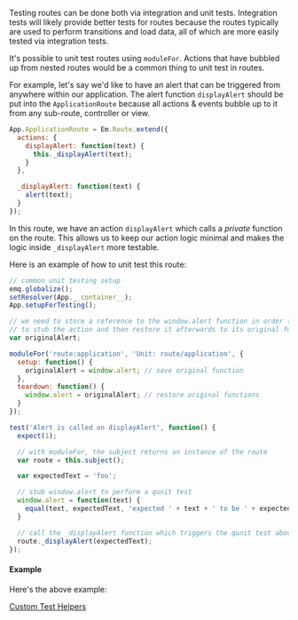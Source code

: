 Testing routes can be done both via integration and unit tests. Integration tests will likely provide better tests for routes because the routes typically are used to perform transitions and load data, all of which are more easily tested via integration tests.

It's possible to unit test routes using `moduleFor`. Actions that have bubbled up from nested routes would be a common thing to unit test in routes.

For example, let's say we'd like to have an alert that can be triggered from anywhere within our application. The alert function `displayAlert` should be put into the `ApplicationRoute` because all actions & events bubble up to it from any sub-route, controller or view.

```javascript
App.ApplicationRoute = Em.Route.extend({
  actions: {
    displayAlert: function(text) {
      this._displayAlert(text);
    }
  },

  _displayAlert: function(text) {
    alert(text);
  }
});
```

In this route, we have an action `displayAlert` which calls a _private_ function on the route. This allows us to keep our action logic minimal and makes the logic inside `_displayAlert` more testable.

Here is an example of how to unit test this route:

```javascript
// common unit testing setup
emq.globalize();
setResolver(App.__container__);
App.setupForTesting();

// we need to store a reference to the window.alert function in order to be able 
// to stub the action and then restore it afterwards to its original function
var originalAlert; 

moduleFor('route:application', 'Unit: route/application', {
  setup: function() { 
    originalAlert = window.alert; // save original function
  },
  teardown: function() {
    window.alert = originalAlert; // restore original functions
  }
});

test('Alert is called on displayAlert', function() {
  expect(1);

  // with moduleFor, the subject returns an instance of the route
  var route = this.subject();

  var expectedText = 'foo';

  // stub window.alert to perform a qunit test
  window.alert = function(text) {
    equal(text, expectedText, 'expected ' + text + ' to be ' + expectedText);
  }

  // call the _displayAlert function which triggers the qunit test above
  route._displayAlert(expectedText);
});
```

#### Example

Here's the above example:

<a class="jsbin-embed" href="http://jsbin.com/witac/2/embed?output">Custom Test Helpers</a>
<script src="http://static.jsbin.com/js/embed.js"></script>